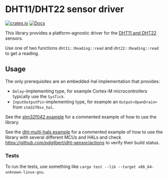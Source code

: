 # DHT11/DHT22 sensor driver

[![crates.io](https://img.shields.io/crates/v/dht-sensor)](https://crates.io/crates/dht-sensor)
[![Docs](https://docs.rs/dht-sensor/badge.svg)](https://docs.rs/dht-sensor)

This library provides a platform-agnostic driver for the [DHT11 and DHT22](https://learn.adafruit.com/dht/overview) sensors.

Use one of two functions `dht11::Reading::read` and `dht22::Reading::read` to get a reading.

## Usage

The only prerequisites are an embedded-hal implementation that provides:

- `Delay`-implementing type, for example Cortex-M microcontrollers typically use the `SysTick`.
- `InputOutputPin`-implementing type, for example an `Output<OpenDrain>` from `stm32f0xx_hal`.

See the [stm32f042 example](examples/stm32f042.rs) for a commented example of
how to use the library.

See the [dht-multi-hals example](examples/dht-multi-hals.rs) for a commented example of
how to use the library with several different MCUs and HALs and check 
https://github.com/pdgilbert/dht-sensor/actions to verify their build status.

### Tests

To run the tests, use something like `cargo test --lib --target x86_64-unknown-linux-gnu`.
